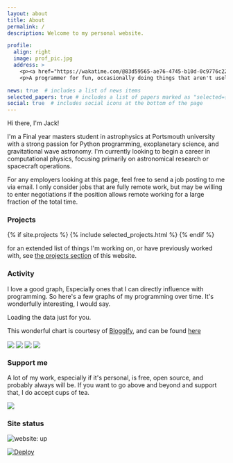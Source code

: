 ```yaml
---
layout: about
title: About
permalink: /
description: Welcome to my personal website.

profile:
  align: right
  image: prof_pic.jpg
  address: >
    <p><a href="https://wakatime.com/@83d59565-ae76-4745-b10d-0c9776c223f1"><img src="https://wakatime.com/badge/user/83d59565-ae76-4745-b10d-0c9776c223f1.svg" alt="Total time coded since Mar 16 2021" /></a></p>
    <p>A programmer for fun, occasionally doing things that aren't useless</p>

news: true  # includes a list of news items
selected_papers: true # includes a list of papers marked as "selected={true}"
social: true  # includes social icons at the bottom of the page
---
```


Hi there, I'm Jack!

I'm a Final year masters student in astrophysics at Portsmouth university with a strong passion for Python programming, exoplanetary science, and gravitational wave astronomy. I'm currently looking to begin a career in computational physics, focusing primarily on astronomical research or spacecraft operations.

For any employers looking at this page, feel free to send a job posting to me via email. I only consider jobs that are fully remote work, but may be willing to enter negotiations if the position allows remote working for a large fraction of the total time.

### Projects

{% if site.projects %}
  {% include selected_projects.html %}
{% endif %}

for an extended list of things I'm working on, or have previously worked with, see <a href="sk1y101.github.io/projects">the projects section</a> of this website.

### Activity

I love a good graph, Especially ones that I can directly influence with programming. So here's a few graphs of my programming over time. It's wonderfully interesting, I would say.

<!-- Include the library. -->
<script src="https://unpkg.com/github-calendar@latest/dist/github-calendar.min.js"></script>
<!-- Optionally, include the theme (if you don't want to struggle to write the CSS) -->
<link rel="stylesheet" href="https://unpkg.com/github-calendar@latest/dist/github-calendar-responsive.css"/>
<!-- Prepare a container for your calendar. -->
<div class="calendar"> Loading the data just for you. </div>
<script>GitHubCalendar(".calendar", "your-username", { responsive: true });</script>

This wonderful chart is courtesy of [Bloggify](https://github.com/Bloggify), and can be found [here](https://github.com/Bloggify/github-calendar)

<img align="center" class="imgresize ghcard-light" src="https://wakatime.com/share/@SK1Y101/e5c5cfbd-56b2-4479-bae6-b6f1a5cbdbbc.svg">
<img align="center" class="imgresize ghcard-dark" src="https://wakatime.com/share/@SK1Y101/ba725dc4-a1cc-4648-9e2a-4f7f5ece0e72.svg"/>

<img align="center" class="imgresize ghcard-light" src="https://wakatime.com/share/@SK1Y101/551c0fe1-6ef1-4474-9881-54c8e0f24dfd.svg">
<img align="center" class="imgresize ghcard-dark" src="https://wakatime.com/share/@SK1Y101/8cd65eff-c82f-4dd0-99b0-da4c3f3a3e1a.svg"/>

### Support me

A lot of my work, especially if it's personal, is free, open source, and probably always will be. If you want to go above and beyond and support that, I do accept cups of tea.

<a href="https://www.buymeacoffee.com/lloydwaltersj">
  <img src="https://img.buymeacoffee.com/button-api/?text=Buy me a tea&emoji=&slug=lloydwaltersj&button_colour=B3FFFF&font_colour=000000&font_family=Cookie&outline_colour=000000&coffee_colour=c58e4c">
</a>

### Site status

![website: up](https://img.shields.io/website?url=https%3A%2F%2Fsk1y101.github.io)

[![Deploy](https://github.com/SK1Y101/sk1y101.github.io/actions/workflows/deploy.yml/badge.svg)](https://github.com/SK1Y101/sk1y101.github.io/actions/workflows/deploy.yml)
